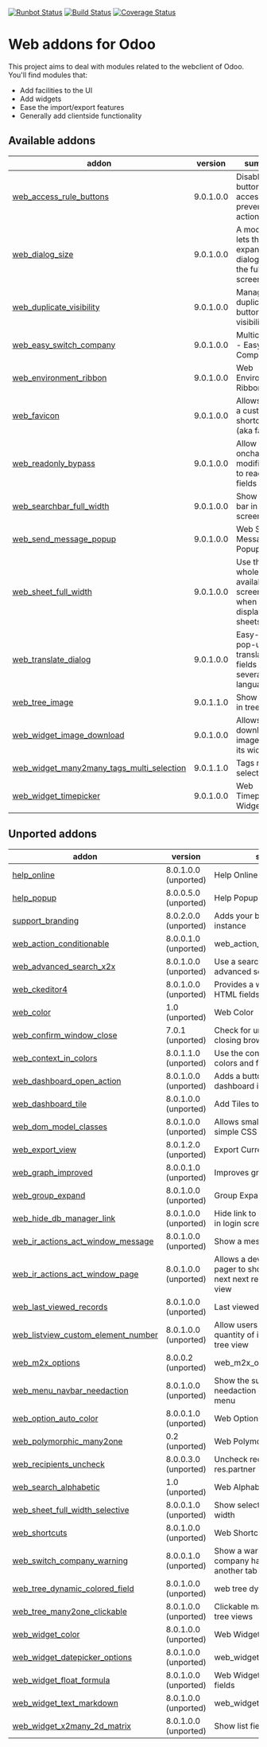 [![Runbot Status](https://runbot.odoo-community.org/runbot/badge/flat/162/9.0.svg)](https://runbot.odoo-community.org/runbot/repo/github-com-oca-web-162)
[![Build Status](https://travis-ci.org/OCA/web.svg?branch=9.0)](https://travis-ci.org/OCA/web)
[![Coverage Status](https://coveralls.io/repos/OCA/web/badge.png?branch=9.0)](https://coveralls.io/r/OCA/web?branch=9.0)

Web addons for Odoo
===================

This project aims to deal with modules related to the webclient of Odoo. You'll find modules that:

- Add facilities to the UI
- Add widgets
- Ease the import/export features
- Generally add clientside functionality

[//]: # (addons)
Available addons
----------------
addon | version | summary
--- | --- | ---
[web_access_rule_buttons](web_access_rule_buttons/) | 9.0.1.0.0 | Disable Edit button if access rules prevent this action
[web_dialog_size](web_dialog_size/) | 9.0.1.0.0 | A module that lets the user expand a dialog box to the full screen width.
[web_duplicate_visibility](web_duplicate_visibility/) | 9.0.1.0.0 | Manage the duplicate button visibiliy
[web_easy_switch_company](web_easy_switch_company/) | 9.0.1.0.0 | Multicompany - Easy Switch Company
[web_environment_ribbon](web_environment_ribbon/) | 9.0.1.0.0 | Web Environment Ribbon
[web_favicon](web_favicon/) | 9.0.1.0.0 | Allows to set a custom shortcut icon (aka favicon)
[web_readonly_bypass](web_readonly_bypass/) | 9.0.1.0.0 | Allow to save onchange modifications to readonly fields
[web_searchbar_full_width](web_searchbar_full_width/) | 9.0.1.0.0 | Show search bar in full screen width
[web_send_message_popup](web_send_message_popup/) | 9.0.1.0.0 | Web Send Message as Popup
[web_sheet_full_width](web_sheet_full_width/) | 9.0.1.0.0 | Use the whole available screen width when displaying sheets
[web_translate_dialog](web_translate_dialog/) | 9.0.1.0.0 | Easy-to-use pop-up to translate fields in several languages
[web_tree_image](web_tree_image/) | 9.0.1.1.0 | Show images in tree views
[web_widget_image_download](web_widget_image_download/) | 9.0.1.0.0 | Allows to download any image from its widget
[web_widget_many2many_tags_multi_selection](web_widget_many2many_tags_multi_selection/) | 9.0.1.1.0 | Tags multiple selection
[web_widget_timepicker](web_widget_timepicker/) | 9.0.1.0.0 | Web Timepicker Widget

Unported addons
---------------
addon | version | summary
--- | --- | ---
[help_online](help_online/) | 8.0.1.0.0 (unported) | Help Online
[help_popup](help_popup/) | 8.0.0.5.0 (unported) | Help Popup
[support_branding](support_branding/) | 8.0.2.0.0 (unported) | Adds your branding to an Odoo instance
[web_action_conditionable](web_action_conditionable/) | 8.0.0.1.0 (unported) | web_action_conditionable
[web_advanced_search_x2x](web_advanced_search_x2x/) | 8.0.1.0.0 (unported) | Use a search widget in advanced search for x2x fields
[web_ckeditor4](web_ckeditor4/) | 8.0.1.0.0 (unported) | Provides a widget for editing HTML fields using CKEditor 4.x
[web_color](web_color/) | 1.0 (unported) | Web Color
[web_confirm_window_close](web_confirm_window_close/) | 7.0.1 (unported) | Check for unsaved data when closing browser window
[web_context_in_colors](web_context_in_colors/) | 8.0.1.1.0 (unported) | Use the context in a tree view's colors and fonts attribute
[web_dashboard_open_action](web_dashboard_open_action/) | 8.0.1.0.0 (unported) | Adds a button to open a dashboard in full mode
[web_dashboard_tile](web_dashboard_tile/) | 8.0.1.0.0 (unported) | Add Tiles to Dashboard
[web_dom_model_classes](web_dom_model_classes/) | 8.0.1.0.0 (unported) | Allows small UI changes with simple CSS
[web_export_view](web_export_view/) | 8.0.1.2.0 (unported) | Export Current View
[web_graph_improved](web_graph_improved/) | 8.0.0.1.0 (unported) | Improves graph views.
[web_group_expand](web_group_expand/) | 8.0.1.0.0 (unported) | Group Expand Buttons
[web_hide_db_manager_link](web_hide_db_manager_link/) | 8.0.1.0.0 (unported) | Hide link to database manager in login screen
[web_ir_actions_act_window_message](web_ir_actions_act_window_message/) | 8.0.1.0.0 (unported) | Show a message box to users
[web_ir_actions_act_window_page](web_ir_actions_act_window_page/) | 8.0.1.0.0 (unported) | Allows a developer to trigger a pager to show the previous or next next record in the form view
[web_last_viewed_records](web_last_viewed_records/) | 8.0.1.0.0 (unported) | Last viewed records
[web_listview_custom_element_number](web_listview_custom_element_number/) | 8.0.1.0.0 (unported) | Allow users to set manually a quantity of items to display in a tree view
[web_m2x_options](web_m2x_options/) | 8.0.0.2 (unported) | web_m2x_options
[web_menu_navbar_needaction](web_menu_navbar_needaction/) | 8.0.1.0.0 (unported) | Show the sum of submenus' needaction counters in main menu
[web_option_auto_color](web_option_auto_color/) | 8.0.0.1.0 (unported) | Web Option Auto Color
[web_polymorphic_many2one](web_polymorphic_many2one/) | 0.2 (unported) | Web Polymorphic Many2One
[web_recipients_uncheck](web_recipients_uncheck/) | 8.0.0.3.0 (unported) | Uncheck recipients on res.partner
[web_search_alphabetic](web_search_alphabetic/) | 1.0 (unported) | Web Alphabetical Search
[web_sheet_full_width_selective](web_sheet_full_width_selective/) | 8.0.0.1.0 (unported) | Show selected sheets with full width
[web_shortcuts](web_shortcuts/) | 8.0.1.0.0 (unported) | Web Shortcuts
[web_switch_company_warning](web_switch_company_warning/) | 8.0.0.1.0 (unported) | Show a warning if current company has been switched in another tab or window.
[web_tree_dynamic_colored_field](web_tree_dynamic_colored_field/) | 8.0.1.0.0 (unported) | web tree dynamic colored field
[web_tree_many2one_clickable](web_tree_many2one_clickable/) | 8.0.1.0.0 (unported) | Clickable many2one fields for tree views
[web_widget_color](web_widget_color/) | 8.0.1.0.0 (unported) | Web Widget Color
[web_widget_datepicker_options](web_widget_datepicker_options/) | 8.0.1.0.0 (unported) | web_widget_datepicker_options
[web_widget_float_formula](web_widget_float_formula/) | 8.0.1.0.0 (unported) | Web Widget - Formulas in Float fields
[web_widget_text_markdown](web_widget_text_markdown/) | 8.0.1.0.0 (unported) | web_widget_text_markdown
[web_widget_x2many_2d_matrix](web_widget_x2many_2d_matrix/) | 8.0.1.0.0 (unported) | Show list fields as a matrix

[//]: # (end addons)

